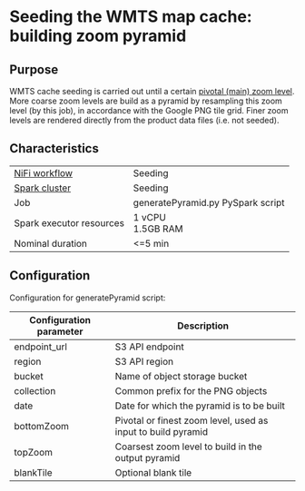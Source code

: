 # Seeding the WMTS map cache: building zoom pyramid

## Purpose

WMTS cache seeding is carried out until a certain [pivotal (main) zoom level](../seeding_job.md).
More coarse zoom levels are build as a pyramid by resampling this zoom level (by this job), in accordance with the Google PNG tile grid.
Finer zoom levels are rendered directly from the product data files (i.e. not seeded).

## Characteristics

| | |
|-------------|-------------|
|[NiFi workflow](../02_Workflows_in_NIFI/)|Seeding|
|[Spark cluster](../01_Cloud_deployment/infrastructure/spark_clusters.md)|Seeding|
|Job          |generatePyramid.py PySpark script|
|Spark executor resources|1 vCPU<br>1.5GB RAM<br>|
|Nominal duration|<=5 min|

## Configuration

Configuration for generatePyramid script:

|Configuration parameter|Description|
|----------------|---------|
|endpoint_url|S3 API endpoint|
|region|S3 API region|,
|bucket|Name of object storage bucket|
|collection|Common prefix for the PNG objects|
|date|Date for which the pyramid is to be built|
|bottomZoom|Pivotal or finest zoom level, used as input to build pyramid|
|topZoom|Coarsest zoom level to build in the output pyramid|
|blankTile|Optional blank tile|
